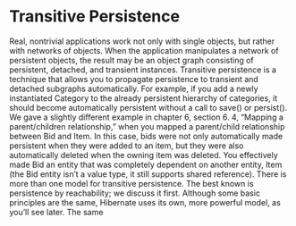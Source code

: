 # Transitive Persistence
Real, nontrivial applications work not only with single objects, but rather with networks
of objects. When the application manipulates a network of persistent
objects, the result may be an object graph consisting of persistent, detached, and
transient instances. Transitive persistence is a technique that allows you to propagate
persistence to transient and detached subgraphs automatically.
For example, if you add a newly instantiated Category to the already persistent
hierarchy of categories, it should become automatically persistent without a call to
save() or persist(). We gave a slightly different example in chapter 6, section 6.
4, “Mapping a parent/children relationship,” when you mapped a parent/child
relationship between Bid and Item. In this case, bids were not only automatically
made persistent when they were added to an item, but they were also automatically
deleted when the owning item was deleted. You effectively made Bid an
entity that was completely dependent on another entity, Item (the Bid entity isn’t
a value type, it still supports shared reference).
There is more than one model for transitive persistence. The best known is persistence
by reachability; we discuss it first. Although some basic principles are the
same, Hibernate uses its own, more powerful model, as you’ll see later. The same